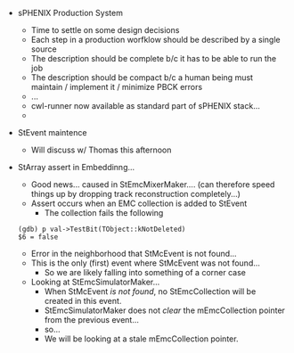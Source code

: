 - sPHENIX Production System
	- Time to settle on some design decisions
	- Each step in a production worfklow should be described by a single source
	- The description should be complete b/c it has to be able to run the job
	- The description should be compact b/c a human being must maintain / implement it / minimize PBCK errors 
	- ...
	- cwl-runner now available as standard part of sPHENIX stack...
	- 

- StEvent maintence 
	- Will discuss w/ Thomas this afternoon


- StArray assert in Embeddinng...
	- Good news... caused in StEmcMixerMaker.... (can therefore speed things up by dropping track reconstruction completely...)
	- Assert occurs when an EMC collection is added to StEvent
		- The collection fails the following
	
	```
	(gdb) p val->TestBit(TObject::kNotDeleted)                           $6 = false   
	```
 
	- Error in the neighborhood that StMcEvent is not found...
	- This is the only (first) event where StMcEvent was not found...
		- So we are likely falling into something of a corner case
	- Looking at StEmcSimulatorMaker...
		- When StMcEvent *is not found*, no StEmcCollection will be created in this event.
		- StEmcSimulatorMaker does not *clear* the mEmcCollection pointer from the previous event...
		- so...
		- We will be looking at a stale mEmcCollection pointer.